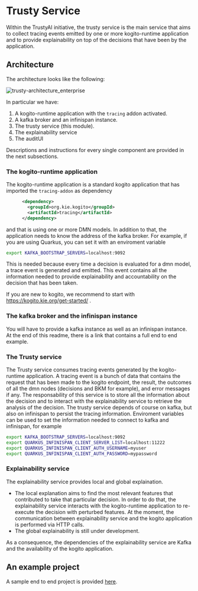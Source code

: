 # Trusty Service 

Within the TrustyAI initiative, the trusty service is the main service that aims to collect tracing events emitted by one or more kogito-runtime application and to provide explainability on top of the decisions that have been by the application. 

## Architecture 

The architecture looks like the following: 

![trusty-architecture_enterprise](https://user-images.githubusercontent.com/18282531/89585961-167c3700-d83f-11ea-8fdc-ab840442bb62.png)

In particular we have: 
1) A kogito-runtime application with the `tracing` addon activated.
2) A kafka broker and an infinispan instance.
3) The trusty service (this module).
4) The explainability service
5) The auditUI 

Descriptions and instructions for every single component are provided in the next subsections. 

### The kogito-runtime application 

The kogito-runtime application is a standard kogito application that has imported the `tracing-addon` as dependency 

```xml
      <dependency>
        <groupId>org.kie.kogito</groupId>
        <artifactId>tracing</artifactId>
      </dependency>
```

and that is using one or more DMN models. In addition to that, the application needs to know the address of the kafka broker. For example, if you are using Quarkus, you can 
set it with an enviroment variable
```bash
export KAFKA_BOOTSTRAP_SERVERS=localhost:9092
```
This is needed because every time a decision is evaluated for a dmn model, a trace event is generated and emitted. This event contains all the information needed to provide explainability and accountability on the decision that has been taken. 

If you are new to kogito, we recommend to start with https://kogito.kie.org/get-started/ . 

### The kafka broker and the infinispan instance

You will have to provide a kafka instance as well as an infinispan instance. At the end of this readme, there is a link that contains a full end to end example. 

### The Trusty service

The Trusty service consumes tracing events generated by the kogito-runtime application. A tracing event is a bunch of data that contains 
the request that has been made to the kogito endpoint, the result, the outcomes of all the dmn nodes (decisions and BKM for example), and error messages if any.
The responsability of this service is to store all the information about the decision and to interact with the explainability service to retrieve the analysis of the decision. 
The trusty service depends of course on kafka, but also on infinispan to persist the tracing information. 
Enviroment variables can be used to set the information needed to connect to kafka and infinispan, for example

```bash
export KAFKA_BOOTSTRAP_SERVERS=localhost:9092
export QUARKUS_INFINISPAN_CLIENT_SERVER_LIST=localhost:11222
export QUARKUS_INFINISPAN_CLIENT_AUTH_USERNAME=myuser
export QUARKUS_INFINISPAN_CLIENT_AUTH_PASSWORD=mypassword
```

### Explainability service

The explainability service provides local and global explaination. 
- The local explanation aims to find the most relevant features that contributed to take that particular decision. In order to do that, the explainability service interacts with the kogito-runtime application to re-execute the decision with perturbed features. At the moment, the communication between explainability service and the kogito application is performed via HTTP calls. 
- The global explainability is still under development. 

As a consequence, the dependencies of the explainability service are Kafka and the availability of the kogito application. 

## An example project

A sample end to end project is provided [here](https://github.com/kiegroup/kogito-examples/tree/master/dmn-tracing-quarkus).
